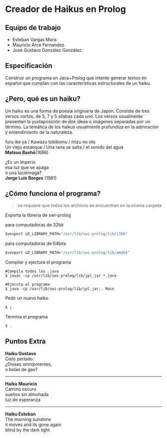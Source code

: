 Creador de Haikus en Prolog
===========================
Equipo de trabajo
-----------------
- Esteban Vargas Mora.
- Mauricio Arce Fernandez.
- José Gustavo González González.

Especificación
--------------
Construir un programa en Java+Prolog que intente generar textos en español que cumplan con las características estructurales de un haiku.

¿Pero, qué es un haiku?
-----------------------
Un haiku es una forma de poesía originaria de Japón. Consiste de tres versos cortos, de 5, 7 y 5 sílabas cada uno. Los versos usualmente presentan la yuxtaposición de dos ideas o imágenes separadas por un término. La temática de los haikus 
usualmente profundiza en la admiración y entendimiento de la naturaleza.

furu ike ya / Kawazu tobikomu / mizu no oto </br>
Un viejo estanque / Una rana se salta / el sonido del agua </br>
**Matsuo Bashō**(1686)

¿Es un imperio </br>
esa luz que se apaga </br>
o una luciérnaga? </br>
**Jorge Luis Borges** (1981)

¿Cómo funciona el programa?
---------------------------

> se requiere que todos los archivos se encuentren en la misma carpeta

Exporta la libreria de swi-prolog

para computadoras de 32bit
```bash
$vexport LD_LIBRARY_PATH="/usr/lib/swi-prolog/lib/i386"
```
para computadoras de 64bits
```bash
$vexport LD_LIBRARY_PATH="/usr/lib/swi-prolog/lib/amd64"
```
Compilar y ejectura el programa
```
#Compila todos los .java
$ javac -cp /usr/lib/swi-prolog/lib/jpl.jar *.java

#Ejecuta el programa
$ java -cp /usr/lib/swi-prolog/lib/jpl.jar:. Main
```

Pedir un nuevo haiku

```bash
$ ;
```

Termina el programa

```bash
$ .
```

Puntos Extra
------------

**Haiku Gustavo** </br>
Cielo perlado: </br>
¿Dioses omnipotentes, </br>
o bolas de gas? </br>

------------

**Haiku Mauricio** </br>
Camino oscuro </br>
sueños sin almohada </br>
luz de esperanza </br>

------------

**Haiku Esteban** </br>
The morning sunshine </br>
it moves and its gone again </br>
blind by the dark light </br>
